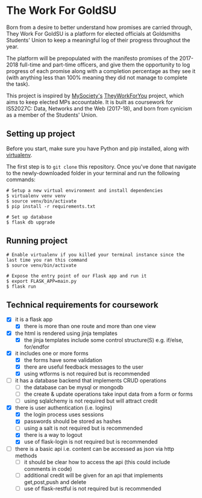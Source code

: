 # The Work For GoldSU

Born from a desire to better understand how promises are carried through, They Work For GoldSU is a platform for elected officials at Goldsmiths Students' Union to keep a meaningful log of their progress throughout the year.

The platform will be prepopulated with the manifesto promises of the 2017-2018 full-time and part-time officers, and give them the opportunity to log progress of each promise along with a completion percentage as they see it (with anything less than 100% meaning they did not manage to complete the task).

This project is inspired by [MySociety's](https://www.mysociety.org) [TheyWorkForYou](https://www.theyworkforyou.com/) project, which aims to keep elected MPs accountable. It is built as coursework for IS52027C: Data, Networks and the Web (2017-18), and born from cynicism as a member of the Students' Union.


## Setting up project

Before you start, make sure you have Python and pip installed, along with [virtualenv](https://virtualenv.pypa.io/en/stable/installation/).

The first step is to `git clone` this repository. Once you've done that navigate to the newly-downloaded folder in your terminal and run the following commands:

```
# Setup a new virtual environment and install dependencies
$ virtualenv venv venv
$ source venv/bin/activate
$ pip install -r requirements.txt

# Set up database
$ flask db upgrade
```

## Running project

```
# Enable virtualenv if you killed your terminal instance since the last time you ran this command
$ source venv/bin/activate

# Expose the entry point of our Flask app and run it
$ export FLASK_APP=main.py
$ flask run
```

## Technical requirements for coursework

- [x] it is a flask app
  - [x] there is more than one route and more than one view
- [x] the html is rendered using jinja templates
  - [x] the jinja templates include some control structure(S) e.g. if/else, for/endfor
- [x] it includes one or more forms
  - [x] the forms have some validation
  - [x] there are useful feedback messages to the user
  - [x] using wtforms is not required but is recommended
- [ ] it has a database backend that implements CRUD operations
  - [ ] the database can be mysql or mongodb
  - [ ] the create & update operations take input data from a form or forms
  - [ ] using sqlalchemy is not required but will attract credit
- [x] there is user authentication (i.e. logins)
  - [x] the login process uses sessions
  - [x] passwords should be stored as hashes
  - [ ] using a salt is not required but is recommended
  - [x] there is a way to logout
  - [x] use of flask-login is not required but is recommended
- [ ] there is a basic api i.e. content can be accessed as json via http methods
  - [ ] it should be clear how to access the api (this could include comments in code)
  - [ ] additional credit will be given for an api that implements get,post,push and delete
  - [ ] use of flask-restful is not required but is recommended